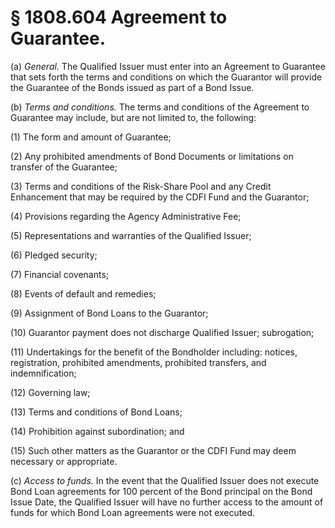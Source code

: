 # § 1808.604   Agreement to Guarantee.

(a) *General.* The Qualified Issuer must enter into an Agreement to Guarantee that sets forth the terms and conditions on which the Guarantor will provide the Guarantee of the Bonds issued as part of a Bond Issue.


(b) *Terms and conditions.* The terms and conditions of the Agreement to Guarantee may include, but are not limited to, the following:


(1) The form and amount of Guarantee;


(2) Any prohibited amendments of Bond Documents or limitations on transfer of the Guarantee;


(3) Terms and conditions of the Risk-Share Pool and any Credit Enhancement that may be required by the CDFI Fund and the Guarantor;


(4) Provisions regarding the Agency Administrative Fee;


(5) Representations and warranties of the Qualified Issuer;


(6) Pledged security;


(7) Financial covenants;


(8) Events of default and remedies;


(9) Assignment of Bond Loans to the Guarantor;


(10) Guarantor payment does not discharge Qualified Issuer; subrogation;


(11) Undertakings for the benefit of the Bondholder including: notices, registration, prohibited amendments, prohibited transfers, and indemnification;


(12) Governing law;


(13) Terms and conditions of Bond Loans;


(14) Prohibition against subordination; and


(15) Such other matters as the Guarantor or the CDFI Fund may deem necessary or appropriate.


(c) *Access to funds.* In the event that the Qualified Issuer does not execute Bond Loan agreements for 100 percent of the Bond principal on the Bond Issue Date, the Qualified Issuer will have no further access to the amount of funds for which Bond Loan agreements were not executed.





